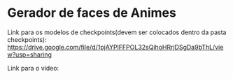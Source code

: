 # Gerador de faces de Animes

Link para os modelos de checkpoints(devem ser colocados dentro da pasta checkpoints):
https://drive.google.com/file/d/1pjAYPlFFPOL32sQihoHRrjDSgDa9bThL/view?usp=sharing

Link para o vídeo:

